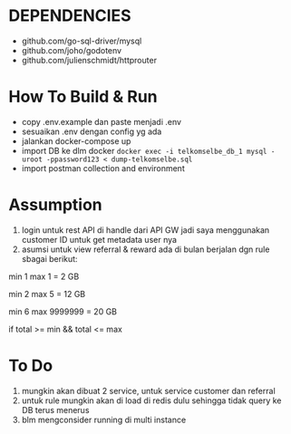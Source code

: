 #  DEPENDENCIES
* github.com/go-sql-driver/mysql
* github.com/joho/godotenv
* github.com/julienschmidt/httprouter
# How To Build & Run
* copy .env.example dan paste menjadi .env
* sesuaikan .env dengan config yg ada
* jalankan docker-compose up
* import DB ke dlm docker
`
  docker exec -i telkomselbe_db_1 mysql -uroot -ppassword123 < dump-telkomselbe.sql
`
* import postman collection and environment
# Assumption
1. login untuk rest API di handle dari API GW jadi saya menggunakan customer ID untuk get metadata user nya
2. asumsi untuk view referral & reward ada di bulan berjalan dgn rule sbagai berikut:

min 1 max 1 = 2 GB

min 2 max 5 = 12 GB

min 6 max 9999999 = 20 GB

if total >= min && total <= max
# To Do
1. mungkin akan dibuat 2 service, untuk service customer dan referral
2. untuk rule mungkin akan di load di redis dulu sehingga tidak query ke DB terus menerus
3. blm mengconsider running di multi instance